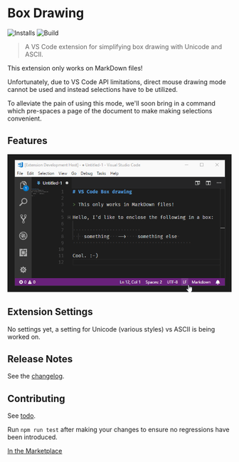 # Box Drawing
![Installs](https://vsmarketplacebadge.apphb.com/installs-short/TomasHubelbauer.vscode-box-drawing.svg)
![Build](https://api.travis-ci.org/TomasHubelbauer/vscode-box-drawing.svg?branch=master)

> A VS Code extension for simplifying box drawing with Unicode and ASCII.

This extension only works on MarkDown files!

Unfortunately, due to VS Code API limitations, direct mouse drawing mode cannot be used and instead selections have to be utilized.

To alleviate the pain of using this mode, we'll soon bring in a command which pre-spaces a page of the document to make making selections convenient.

## Features

![Screenshot](screenshot.gif)

## Extension Settings

No settings yet, a setting for Unicode (various styles) vs ASCII is being worked on.

## Release Notes

See the [changelog](CHANGELOG.md).

## Contributing

See [todo](todo).

Run `npm run test` after making your changes to ensure no regressions have been introduced.

[In the Marketplace](https://marketplace.visualstudio.com/items?itemName=TomasHubelbauer.vscode-box-drawing)
